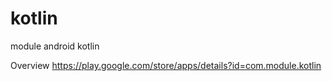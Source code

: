 # kotlin
module android kotlin

Overview https://play.google.com/store/apps/details?id=com.module.kotlin
